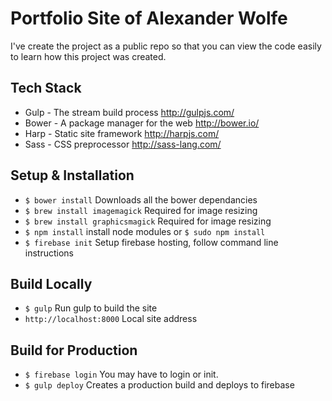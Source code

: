 Portfolio Site of Alexander Wolfe
=========
I've create the project as a public repo so that you can view the code easily to learn how this project was created.

## Tech Stack
- Gulp - The stream build process http://gulpjs.com/
- Bower - A package manager for the web http://bower.io/
- Harp - Static site framework http://harpjs.com/
- Sass - CSS preprocessor http://sass-lang.com/

## Setup & Installation
- `$ bower install` Downloads all the bower dependancies
- `$ brew install imagemagick` Required for image resizing
- `$ brew install graphicsmagick` Required for image resizing
- `$ npm install` install node modules or `$ sudo npm install`
- `$ firebase init` Setup firebase hosting, follow command line instructions

## Build Locally
- `$ gulp` Run gulp to build the site
- `http://localhost:8000` Local site address

## Build for Production
- `$ firebase login` You may have to login or init.
- `$ gulp deploy` Creates a production build and deploys to firebase
